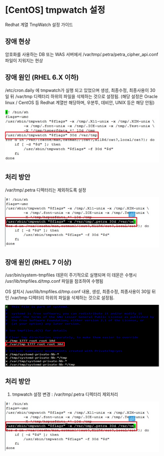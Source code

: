 # [CentOS] tmpwatch 설정

Redhat 계열 TmpWatch 설정 가이드

## 장애 현상
암호화를 사용하는 DB 또는 WAS 서버에서 /var/tmp/.petra/petra_cipher_api.conf 파일이 지워지는 현상


## 장애 원인 (RHEL 6.X 이하)
/etc/cron.daily 에 tmpwatch가 실행 되고 있었으며 생성, 최종수정, 최종사용이 30일 뒤 /var/tmp 디렉터리 하위의 파일을 삭제하는 것으로 설정됨.
(해당 설정은 Oracle linux / CentOS 등 Redhat 계열만 해당하며, 우분투, 데비안, UNIX 등은 해당 안됨)

![장애원인](./images/tmpwatch_장애원인_1.png)

## 처리 방안
/var/tmp/.petra 디렉터리는 제외하도록 설정

![처리방안](./images/tmpwatch_처리방안_1.png)

## 장애 원인 (RHEL 7 이상)
/usr/bin/system-tmpfiles 데몬이 주기적으로 실행되며 이 데몬은 수행시 /usr/lib/tmpfiles.d/tmp.conf 파일을 참조하여 수행됨

OS 설치시 /usr/lib/tmpfiles.d/tmp.conf 내용, 생성, 최종수정, 최종사용이 30일 뒤인 /var/tmp 디렉터리 하위의 파일을 삭제하는 것으로 설정됨.

![장애원인](./images/tmpwatch_장애원인_2.png)

## 처리 방안
1. tmpwatch 설정 변경 : /var/tmp/.petra 디렉터리 제외처리

![처리방안](./images/tmpwatch_처리방안_1.png)